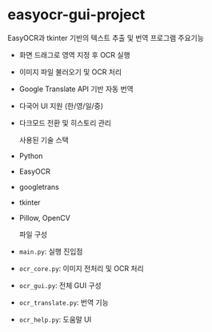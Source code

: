 # easyocr-gui-project
EasyOCR과 tkinter 기반의 텍스트 추출 및 번역 프로그램
주요기능
- 화면 드래그로 영역 지정 후 OCR 실행
- 이미지 파일 불러오기 및 OCR 처리
- Google Translate API 기반 자동 번역
- 다국어 UI 지원 (한/영/일/중)
- 다크모드 전환 및 히스토리 관리

  사용된 기술 스택
- Python
- EasyOCR
- googletrans
- tkinter
- Pillow, OpenCV

  파일 구성
- `main.py`: 실행 진입점
- `ocr_core.py`: 이미지 전처리 및 OCR 처리
- `ocr_gui.py`: 전체 GUI 구성
- `ocr_translate.py`: 번역 기능
- `ocr_help.py`: 도움말 UI
